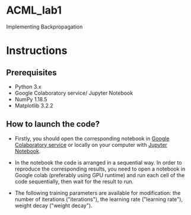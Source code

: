 # ACML_lab1
Implementing Backpropagation

# Instructions

## Prerequisites

- Python 3.x
- Google Colaboratory service/ Jupyter Notebook
- NumPy 1.18.5
- Matplotlib 3.2.2


## How to launch the code?

- Firstly, you should open the corresponding notebook in [Google Colaboratory service](https://colab.research.google.com/) or locally on your computer with [Jupyter Notebook](https://jupyter.org/install.html).

- In the notebook the code is arranged in a sequential way. In order to reproduce the corresponding results, you need to open a notebook in Google colab (preferably using GPU runtime) and run each cell of the code sequentially, then wait for the result to run.

- The following training parameters are available for modification: the number of iterations ("iterations"), the learning rate ("learning rate"), weight decay ("weight decay"). 


